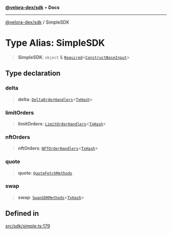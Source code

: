 [**@velora-dex/sdk**](../README.md) • **Docs**

***

[@velora-dex/sdk](../globals.md) / SimpleSDK

# Type Alias: SimpleSDK

> **SimpleSDK**: `object` & [`Required`](../-internal-/type-aliases/Required.md)\<[`ConstructBaseInput`](../-internal-/interfaces/ConstructBaseInput.md)\>

## Type declaration

### delta

> **delta**: [`DeltaOrderHandlers`](DeltaOrderHandlers.md)\<[`TxHash`](TxHash.md)\>

### limitOrders

> **limitOrders**: [`LimitOrderHandlers`](LimitOrderHandlers.md)\<[`TxHash`](TxHash.md)\>

### nftOrders

> **nftOrders**: [`NFTOrderHandlers`](NFTOrderHandlers.md)\<[`TxHash`](TxHash.md)\>

### quote

> **quote**: [`QuoteFetchMethods`](../-internal-/type-aliases/QuoteFetchMethods.md)

### swap

> **swap**: [`SwapSDKMethods`](SwapSDKMethods.md)\<[`TxHash`](TxHash.md)\>

## Defined in

[src/sdk/simple.ts:179](https://github.com/VeloraDEX/sdk/blob/feat/extend_delta_orders_filtering/src/sdk/simple.ts#L179)
